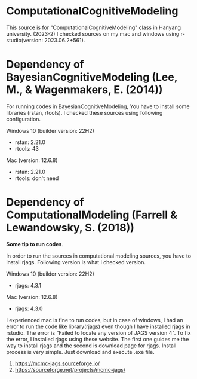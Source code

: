 # ComputationalCognitiveModeling
This source is for "ComputationalCognitiveModeling" class in Hanyang university. (2023-2) I checked sources on my mac and windows using r-studio(version: 2023.06.2+561).

# Dependency of BayesianCognitiveModeling (Lee, M., & Wagenmakers, E. (2014))

For running codes in BayesianCognitiveModeling, You have to install some libraries (rstan, rtools). I checked these sources using following configuration.

Windows 10 (builder version: 22H2)
- rstan: 2.21.0
- rtools: 43
  
Mac (version: 12.6.8)
- rstan: 2.21.0
- rtools: don't need
  
# Dependency of ComputationalModeling (Farrell & Lewandowsky, S. (2018))

**Some tip to run codes**.

In order to run the sources in computational modeling sources, you have to install rjags. Following version is what i checked version. 

Windows 10 (builder version: 22H2)
- rjags: 4.3.1
  
Mac (version: 12.6.8)
- rjags: 4.3.0

I experienced mac is fine to run codes, but in case of windows, I had an error to run the code like library(rjags) even though I have installed rjags in rstudio. The error is "Failed to locate any version of JAGS version 4". To fix the error, I installed rjags using these website. The first one guides me the way to install rjags and the second is download page for rjags. Install process is very simple. Just download and execute .exe file. 

1. https://mcmc-jags.sourceforge.io/
2. https://sourceforge.net/projects/mcmc-jags/

